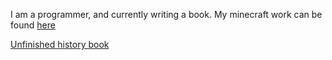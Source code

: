 <!-- #######  YAY, I AM THE SOURCE EDITOR! #########-->
I am a programmer, and currently writing a book. My minecraft work can be found [here](https://www.curseforge.com/members/icedchaiarts/projects)

[Unfinished history book](devspace)
